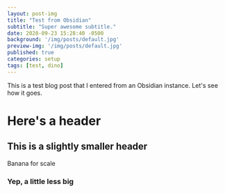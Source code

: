 ```yaml
---
layout: post-img
title: "Test from Obsidian"
subtitle: "Super awesome subtitle."
date: 2020-09-23 15:28:40 -0500
background: '/img/posts/default.jpg'
preview-img: '/img/posts/default.jpg'
published: true
categories: setup
tags: [test, dino]
---
```

<!-- don't forget to remove the published: false flag when ready to publish! -->
This is a test blog post that I entered from an Obsidian instance. Let's see how it goes.

# Here's a header
## This is a slightly smaller header
Banana for scale
### Yep, a little less big